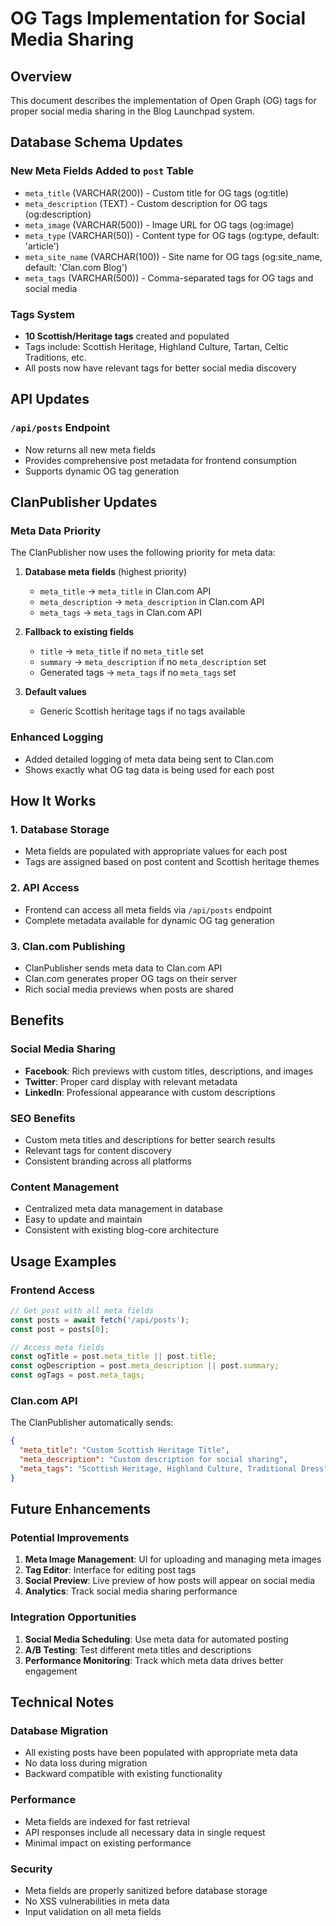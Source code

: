# OG Tags Implementation for Social Media Sharing

## Overview
This document describes the implementation of Open Graph (OG) tags for proper social media sharing in the Blog Launchpad system.

## Database Schema Updates

### New Meta Fields Added to `post` Table
- `meta_title` (VARCHAR(200)) - Custom title for OG tags (og:title)
- `meta_description` (TEXT) - Custom description for OG tags (og:description)
- `meta_image` (VARCHAR(500)) - Image URL for OG tags (og:image)
- `meta_type` (VARCHAR(50)) - Content type for OG tags (og:type, default: 'article')
- `meta_site_name` (VARCHAR(100)) - Site name for OG tags (og:site_name, default: 'Clan.com Blog')
- `meta_tags` (VARCHAR(500)) - Comma-separated tags for OG tags and social media

### Tags System
- **10 Scottish/Heritage tags** created and populated
- Tags include: Scottish Heritage, Highland Culture, Tartan, Celtic Traditions, etc.
- All posts now have relevant tags for better social media discovery

## API Updates

### `/api/posts` Endpoint
- Now returns all new meta fields
- Provides comprehensive post metadata for frontend consumption
- Supports dynamic OG tag generation

## ClanPublisher Updates

### Meta Data Priority
The ClanPublisher now uses the following priority for meta data:

1. **Database meta fields** (highest priority)
   - `meta_title` → `meta_title` in Clan.com API
   - `meta_description` → `meta_description` in Clan.com API
   - `meta_tags` → `meta_tags` in Clan.com API

2. **Fallback to existing fields**
   - `title` → `meta_title` if no `meta_title` set
   - `summary` → `meta_description` if no `meta_description` set
   - Generated tags → `meta_tags` if no `meta_tags` set

3. **Default values**
   - Generic Scottish heritage tags if no tags available

### Enhanced Logging
- Added detailed logging of meta data being sent to Clan.com
- Shows exactly what OG tag data is being used for each post

## How It Works

### 1. Database Storage
- Meta fields are populated with appropriate values for each post
- Tags are assigned based on post content and Scottish heritage themes

### 2. API Access
- Frontend can access all meta fields via `/api/posts` endpoint
- Complete metadata available for dynamic OG tag generation

### 3. Clan.com Publishing
- ClanPublisher sends meta data to Clan.com API
- Clan.com generates proper OG tags on their server
- Rich social media previews when posts are shared

## Benefits

### Social Media Sharing
- **Facebook**: Rich previews with custom titles, descriptions, and images
- **Twitter**: Proper card display with relevant metadata
- **LinkedIn**: Professional appearance with custom descriptions

### SEO Benefits
- Custom meta titles and descriptions for better search results
- Relevant tags for content discovery
- Consistent branding across all platforms

### Content Management
- Centralized meta data management in database
- Easy to update and maintain
- Consistent with existing blog-core architecture

## Usage Examples

### Frontend Access
```javascript
// Get post with all meta fields
const posts = await fetch('/api/posts');
const post = posts[0];

// Access meta fields
const ogTitle = post.meta_title || post.title;
const ogDescription = post.meta_description || post.summary;
const ogTags = post.meta_tags;
```

### Clan.com API
The ClanPublisher automatically sends:
```json
{
  "meta_title": "Custom Scottish Heritage Title",
  "meta_description": "Custom description for social sharing",
  "meta_tags": "Scottish Heritage, Highland Culture, Traditional Dress"
}
```

## Future Enhancements

### Potential Improvements
1. **Meta Image Management**: UI for uploading and managing meta images
2. **Tag Editor**: Interface for editing post tags
3. **Social Preview**: Live preview of how posts will appear on social media
4. **Analytics**: Track social media sharing performance

### Integration Opportunities
1. **Social Media Scheduling**: Use meta data for automated posting
2. **A/B Testing**: Test different meta titles and descriptions
3. **Performance Monitoring**: Track which meta data drives better engagement

## Technical Notes

### Database Migration
- All existing posts have been populated with appropriate meta data
- No data loss during migration
- Backward compatible with existing functionality

### Performance
- Meta fields are indexed for fast retrieval
- API responses include all necessary data in single request
- Minimal impact on existing performance

### Security
- Meta fields are properly sanitized before database storage
- No XSS vulnerabilities in meta data
- Input validation on all meta fields



